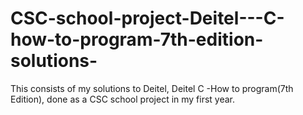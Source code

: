 # CSC-school-project-Deitel---C-how-to-program-7th-edition-solutions-
This consists of my solutions to Deitel, Deitel C -How to program(7th Edition), done as a CSC school project in my first year.

